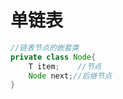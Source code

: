 # 单链表

```java
//链表节点的嵌套类
private class Node{
	T item;	   //节点
    Node next;//后继节点
}
```



```java

```


